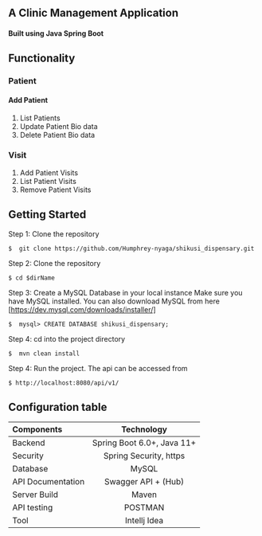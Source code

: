 ## A Clinic Management Application
#### Built using Java Spring Boot

## Functionality

### Patient 
#### Add Patient
 1. List Patients
 2. Update Patient Bio data
 3. Delete Patient Bio data

### Visit
 1. Add Patient Visits
 2. List Patient Visits
 3. Remove Patient Visits
 
 ## Getting Started
 Step 1: Clone the repository
```
$  git clone https://github.com/Humphrey-nyaga/shikusi_dispensary.git
```
Step 2: Clone the repository
```
$ cd $dirName
```

Step 3: Create a MySQL Database in your local instance
Make sure you have MySQL installed.
You can also download MySQL from here [https://dev.mysql.com/downloads/installer/]
```
$  mysql> CREATE DATABASE shikusi_dispensary;
```

Step 4: cd into the project directory
```
$  mvn clean install
```
Step 4: Run the project.
The api can be accessed from
```
$ http://localhost:8080/api/v1/
```
 
## Configuration table
  
   | Components  | Technology  | 
   | :---        |    :----:   |   
   | Backend   | Spring Boot 6.0+, Java 11+ |
   | Security |  Spring Security, https|
   | Database | MySQL|
   | API Documentation	| Swagger API + (Hub)|
   | Server Build| Maven|
   | API testing| POSTMAN|
   | Tool | Intellj Idea|
